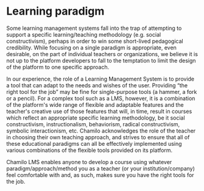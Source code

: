# Learning paradigm

Some learning management systems fall into the trap of attempting to support a specific learning/teaching methodology \(e.g. social constructivism\), perhaps in order to win some short-lived pedagogical credibility. While focusing on a single paradigm is appropriate, even desirable, on the part of individual teachers or organizations, we believe it is not up to the platform developers to fall to the temptation to limit the design of the platform to one specific approach.

In our experience, the role of a Learning Management System is to provide a tool that can adapt to the needs and wishes of the user. Providing “the right tool for the job” may be fine for single-purpose tools \(a hammer, a fork or a pencil\). For a complex tool such as a LMS, however, it is a combination of the platform's wide range of flexible and adaptable features and the teacher's creative use of those features that will, in time, result in courses which reflect an appropriate specific learning methodology, be it social constructivism, instructionalism, behaviorism, radical constructivism, symbolic interactionism, etc. Chamilo acknowledges the role of the teacher in choosing their own teaching approach, and strives to ensure that all of these educational paradigms can all be effectively implemented using various combinations of the flexible tools provided on its platform.

Chamilo LMS enables anyone to develop a course using whatever paradigm/approach/method you as a teacher \(or your institution/company\) feel comfortable with and, as such, makes sure you have the right tools for the job.

